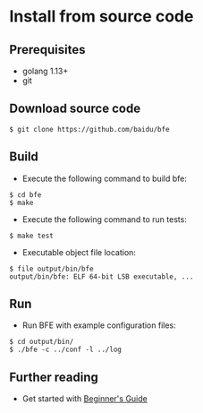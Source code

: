 # Install from source code

## Prerequisites
- golang 1.13+
- git

## Download source code
```
$ git clone https://github.com/baidu/bfe
```

## Build
- Execute the following command to build bfe:

```
$ cd bfe
$ make
```

- Execute the following command to run tests:

```
$ make test
```

- Executable object file location:

```
$ file output/bin/bfe
output/bin/bfe: ELF 64-bit LSB executable, ...
```

## Run

- Run BFE with example configuration files:

```
$ cd output/bin/
$ ./bfe -c ../conf -l ../log
```

## Further reading

- Get started with [Beginner's Guide](../example/guide.md)
                                           
